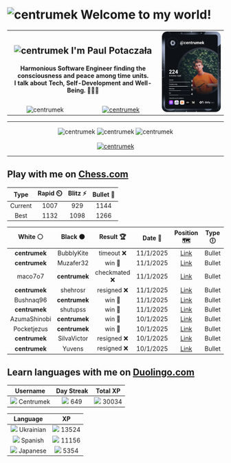 <h1>
  <img
    src="https://emojis.slackmojis.com/emojis/images/1531849430/4246/blob-sunglasses.gif"
    width="30"
    alt="centrumek"
  />
  Welcome to my world!
</h1>

<table>
  <tbody>
    <tr>
      <td align="center" width="70%" colspan="2">
        <h2>
          <img
            src="https://raw.githubusercontent.com/MartinHeinz/MartinHeinz/master/wave.gif"
            width="30px"
            alt="centrumek"
          />
          I'm Paul Potaczała
        </h2>
        <h4>
          Harmonious Software Engineer finding the consciousness and peace among time units.
          <br/>
          I talk about Tech, Self-Development and Well-Being. 🌿🧘🚀
        </h4>
      </td>
      <td width="30%" rowspan="2">
        <a href="https://app.daily.dev/centrumek">
          <img
            src="./devcard.svg"
            alt="centrumek"
          />
        </a>
      </td>
    </tr>
    <tr align="center">
      <td>
        <img
          src="https://komarev.com/ghpvc/?username=centrumek&label=visitors&color=0e75b6&style=flat"
          alt="centrumek"
        >
      </td>
      <td>
        <a href="https://stackoverflow.com/users/14496012/centrumek">
          <img
            src="https://stackoverflow.com/users/flair/14496012.png?theme=dark"
            alt="centrumek"
          >
        </a>
      </td>
    </tr>
  </tbody>
</table>

---
<div align="center">
  <img 
    src="https://github-readme-stats.vercel.app/api?username=centrumek&show_icons=true&count_private=true&theme=dark&hide_border=true&hide=issues,contribs&bg_color=00000000"
    alt="centrumek"
  />
  <img
    src="https://github-readme-stats.vercel.app/api/top-langs/?username=centrumek&layout=compact&hide_border=true&theme=dark&bg_color=00000000&langs_count=6&exclude_repo=air-statistic-app"
    alt="centrumek"
  />
  <img 
    src="https://github-readme-streak-stats.herokuapp.com?user=centrumek&theme=dark&hide_border=true&background=FFFFFF00"
    alt="centrumek"
  />
  <br/>
  <br/>
  <a href="https://www.buymeacoffee.com/centrumek">
    <img
      src="https://cdn.buymeacoffee.com/buttons/v2/default-orange.png"
      height="50"
      width="210"
      alt="centrumek"
    />
  </a>
</div>

---

## Play with me on [Chess.com](https://www.chess.com/member/centrumek)

<div align="center">
<!--START_SECTION:chessStats-->
<!-- Automatically generated with https://github.com/Balastrong/chess-stats-action -->

| Type | Rapid ⏲️ | Blitz ⚡ | Bullet 🔫 |
|:---:|:---:|:---:|:---:|
| Current | 1007 | 929 | 1144 |
| Best | 1132 | 1098 | 1266 |

| White ⚪ | Black ⚫ | Result 🏆 | Date 📅 | Position 🗺️ | Type 🕕 |
|:---:|:---:|:---:|:---:|:---:|:---:|
| **centrumek** | BubblyKite | timeout ❌ | 11/1/2025 | <a href="http://www.ee.unb.ca/cgi-bin/tervo/fen.pl?select=8/8/3K1B2/8/2k4p/2P5/8/7r w - - 0 48">Link</a> | Bullet |
| **centrumek** | Muzafer32 | win 🥇 | 11/1/2025 | <a href="http://www.ee.unb.ca/cgi-bin/tervo/fen.pl?select=r2qk1Q1/pbppp3/5p2/5P2/6R1/8/PP4PP/2K3R1 b - - 2 25">Link</a> | Bullet |
| maco7o7 | **centrumek** | checkmated ❌ | 11/1/2025 | <a href="http://www.ee.unb.ca/cgi-bin/tervo/fen.pl?select=r5rk/p7/np5Q/5N2/2P5/8/PP4PP/4R1K1 b - - 0 35">Link</a> | Bullet |
| **centrumek** | shehrosr | resigned ❌ | 11/1/2025 | <a href="http://www.ee.unb.ca/cgi-bin/tervo/fen.pl?select=r3q2r/2pk1ppp/8/3p4/3P4/4P1P1/1PnB1P1P/4K2R w K - 2 26">Link</a> | Bullet |
| Bushnaq96 | **centrumek** | win 🥇 | 11/1/2025 | <a href="http://www.ee.unb.ca/cgi-bin/tervo/fen.pl?select=1r6/R3bk2/1P1p1p2/3Pp3/4P3/1B2PK2/8/8 w - - 1 44">Link</a> | Bullet |
| **centrumek** | shutupss | win 🥇 | 11/1/2025 | <a href="http://www.ee.unb.ca/cgi-bin/tervo/fen.pl?select=5r1k/1ppR3p/p7/5P2/1P1Q2p1/P7/6B1/4R1K1 b - - 1 36">Link</a> | Bullet |
| AzumaShinobi | **centrumek** | win 🥇 | 10/1/2025 | <a href="http://www.ee.unb.ca/cgi-bin/tervo/fen.pl?select=1r1k4/p5qp/1p1p2p1/3P4/8/5P2/P6P/4RK2 w - - 0 35">Link</a> | Bullet |
| Pocketjezus | **centrumek** | win 🥇 | 10/1/2025 | <a href="http://www.ee.unb.ca/cgi-bin/tervo/fen.pl?select=r6B/p7/n7/3Q4/1pp5/6P1/PPk2P1P/4R1K1 w - - 3 31">Link</a> | Bullet |
| **centrumek** | SilvaVictor | resigned ❌ | 10/1/2025 | <a href="http://www.ee.unb.ca/cgi-bin/tervo/fen.pl?select=2krr3/ppp2ppp/8/3p4/8/N1Pqb3/PP5P/R2K1R2 w - - 4 22">Link</a> | Bullet |
| **centrumek** | Yuvens | resigned ❌ | 10/1/2025 | <a href="http://www.ee.unb.ca/cgi-bin/tervo/fen.pl?select=2k4r/ppp2ppp/4p3/8/4K1PP/6q1/PPP1B3/4r3 w - - 2 21">Link</a> | Bullet |

<!--END_SECTION:chessStats-->
</div>

## Learn languages with me on [Duolingo.com](https://www.duolingo.com/profile/Centrumek)

<div align="center">
<!--START_SECTION:duolingoStats-->
<!-- Automatically generated with https://github.com/centrumek/duolingo-readme-stats-->

| Username | Day Streak | Total XP |
|:---:|:---:|:---:|
| <img src="https://raw.githubusercontent.com/centrumek/duolingo-readme-stats/main/assets/duolingo.png" height="12"> Centrumek | <img src="https://raw.githubusercontent.com/centrumek/duolingo-readme-stats/main/assets/streakactive.svg" height="12"> 649 | <img src="https://raw.githubusercontent.com/centrumek/duolingo-readme-stats/main/assets/xp.svg" height="12"> 30034 | <img src="https://raw.githubusercontent.com/centrumek/duolingo-readme-stats/main/assets/xp.svg" height="12"> 0 |

| Language | XP |
|:---:|:---:|
| <img src="https://raw.githubusercontent.com/centrumek/duolingo-readme-stats/main/assets/langs/ukrainian.svg" height="12"> Ukrainian | <img src="https://raw.githubusercontent.com/centrumek/duolingo-readme-stats/main/assets/xp.svg" height="12"> 13524 |
| <img src="https://raw.githubusercontent.com/centrumek/duolingo-readme-stats/main/assets/langs/spanish.svg" height="12"> Spanish | <img src="https://raw.githubusercontent.com/centrumek/duolingo-readme-stats/main/assets/xp.svg" height="12"> 11156 |
| <img src="https://raw.githubusercontent.com/centrumek/duolingo-readme-stats/main/assets/langs/japanese.svg" height="12"> Japanese | <img src="https://raw.githubusercontent.com/centrumek/duolingo-readme-stats/main/assets/xp.svg" height="12"> 5354 |

<!--END_SECTION:duolingoStats-->
</div>
<!--
**centrumek/centrumek** is a ✨ _special_ ✨ repository because its `README.md` (this file) appears on your GitHub profile.

Here are some ideas to get you started:

- 🔭 I’m currently working on ...
- 🌱 I’m currently learning ...
- 👯 I’m looking to collaborate on ...
- 🤔 I’m looking for help with ...
- 💬 Ask me about ...
- 📫 How to reach me: ...
- 😄 Pronouns: ...
- ⚡ Fun fact: ...
-->

